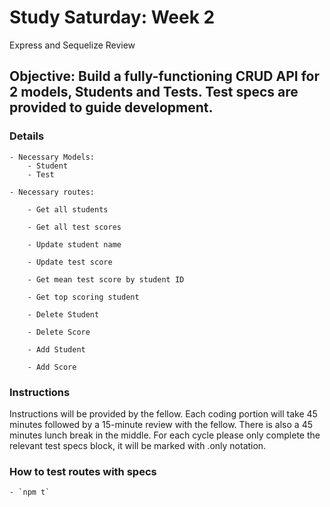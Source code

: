 # Study Saturday: Week 2

Express and Sequelize Review

## Objective: Build a fully-functioning CRUD API for 2 models, Students and Tests. Test specs are provided to guide development.

### Details

    - Necessary Models:
    	- Student
    	- Test

    - Necessary routes:

    	- Get all students

    	- Get all test scores

    	- Update student name

    	- Update test score

    	- Get mean test score by student ID

    	- Get top scoring student

    	- Delete Student

    	- Delete Score

    	- Add Student

    	- Add Score

### Instructions

Instructions will be provided by the fellow. Each coding portion will take 45 minutes followed by a 15-minute review with the fellow. There is also a 45 minutes lunch break in the middle.
For each cycle please only complete the relevant test specs block, it will be marked with .only notation.

### How to test routes with specs

    - `npm t`
